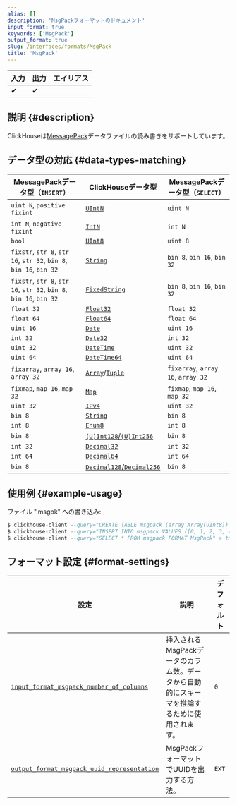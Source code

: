 ```yaml
---
alias: []
description: 'MsgPackフォーマットのドキュメント'
input_format: true
keywords: ['MsgPack']
output_format: true
slug: /interfaces/formats/MsgPack
title: 'MsgPack'
---
```


| 入力 | 出力 | エイリアス |
|-------|--------|-------|
| ✔     | ✔      |       |

## 説明 {#description}

ClickHouseは[MessagePack](https://msgpack.org/)データファイルの読み書きをサポートしています。

## データ型の対応 {#data-types-matching}

| MessagePackデータ型（`INSERT`）                                                    | ClickHouseデータ型                                                                                  | MessagePackデータ型（`SELECT`） |
|-------------------------------------------------------------------------------|--------------------------------------------------------------------------------------------------|----------------------------------|
| `uint N`, `positive fixint`                                                   | [`UIntN`](/sql-reference/data-types/int-uint.md)                                            | `uint N`                         |
| `int N`, `negative fixint`                                                    | [`IntN`](/sql-reference/data-types/int-uint.md)                                             | `int N`                          |
| `bool`                                                                        | [`UInt8`](/sql-reference/data-types/int-uint.md)                                            | `uint 8`                         |
| `fixstr`, `str 8`, `str 16`, `str 32`, `bin 8`, `bin 16`, `bin 32`            | [`String`](/sql-reference/data-types/string.md)                                             | `bin 8`, `bin 16`, `bin 32`      |
| `fixstr`, `str 8`, `str 16`, `str 32`, `bin 8`, `bin 16`, `bin 32`            | [`FixedString`](/sql-reference/data-types/fixedstring.md)                                   | `bin 8`, `bin 16`, `bin 32`      |
| `float 32`                                                                    | [`Float32`](/sql-reference/data-types/float.md)                                             | `float 32`                       |
| `float 64`                                                                    | [`Float64`](/sql-reference/data-types/float.md)                                             | `float 64`                       |
| `uint 16`                                                                     | [`Date`](/sql-reference/data-types/date.md)                                                 | `uint 16`                        |
| `int 32`                                                                      | [`Date32`](/sql-reference/data-types/date32.md)                                             | `int 32`                         |
| `uint 32`                                                                     | [`DateTime`](/sql-reference/data-types/datetime.md)                                         | `uint 32`                        |
| `uint 64`                                                                     | [`DateTime64`](/sql-reference/data-types/datetime.md)                                       | `uint 64`                        |
| `fixarray`, `array 16`, `array 32`                                            | [`Array`](/sql-reference/data-types/array.md)/[`Tuple`](/sql-reference/data-types/tuple.md) | `fixarray`, `array 16`, `array 32` |
| `fixmap`, `map 16`, `map 32`                                                  | [`Map`](/sql-reference/data-types/map.md)                                                   | `fixmap`, `map 16`, `map 32`     |
| `uint 32`                                                                     | [`IPv4`](/sql-reference/data-types/ipv4.md)                                                 | `uint 32`                        |
| `bin 8`                                                                       | [`String`](/sql-reference/data-types/string.md)                                             | `bin 8`                          |
| `int 8`                                                                       | [`Enum8`](/sql-reference/data-types/enum.md)                                              | `int 8`                          |
| `bin 8`                                                                       | [`(U)Int128`/`(U)Int256`](/sql-reference/data-types/int-uint.md)                              | `bin 8`                          |
| `int 32`                                                                      | [`Decimal32`](/sql-reference/data-types/decimal.md)                                         | `int 32`                         |
| `int 64`                                                                      | [`Decimal64`](/sql-reference/data-types/decimal.md)                                         | `int 64`                         |
| `bin 8`                                                                       | [`Decimal128`/`Decimal256`](/sql-reference/data-types/decimal.md)                             | `bin 8 `                         |

## 使用例 {#example-usage}

ファイル ".msgpk" への書き込み:

```sql
$ clickhouse-client --query="CREATE TABLE msgpack (array Array(UInt8)) ENGINE = Memory;"
$ clickhouse-client --query="INSERT INTO msgpack VALUES ([0, 1, 2, 3, 42, 253, 254, 255]), ([255, 254, 253, 42, 3, 2, 1, 0])";
$ clickhouse-client --query="SELECT * FROM msgpack FORMAT MsgPack" > tmp_msgpack.msgpk;
```

## フォーマット設定 {#format-settings}

| 設定                                                                                                                                 | 説明                                                                                          | デフォルト |
|---------------------------------------------------------------------------------------------------------------------------------------|-----------------------------------------------------------------------------------------------|---------|
| [`input_format_msgpack_number_of_columns`](/operations/settings/settings-formats.md/#input_format_msgpack_number_of_columns)       | 挿入されるMsgPackデータのカラム数。データから自動的にスキーマを推論するために使用されます。      | `0`     |
| [`output_format_msgpack_uuid_representation`](/operations/settings/settings-formats.md/#output_format_msgpack_uuid_representation) | MsgPackフォーマットでUUIDを出力する方法。                                                   | `EXT`   |
